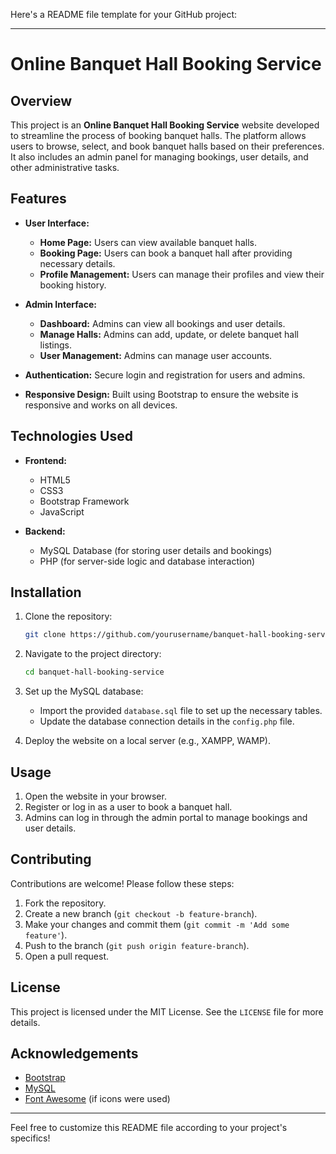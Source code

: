 Here's a README file template for your GitHub project:

---

# Online Banquet Hall Booking Service

## Overview

This project is an **Online Banquet Hall Booking Service** website developed to streamline the process of booking banquet halls. The platform allows users to browse, select, and book banquet halls based on their preferences. It also includes an admin panel for managing bookings, user details, and other administrative tasks.

## Features

- **User Interface:**
  - **Home Page:** Users can view available banquet halls.
  - **Booking Page:** Users can book a banquet hall after providing necessary details.
  - **Profile Management:** Users can manage their profiles and view their booking history.

- **Admin Interface:**
  - **Dashboard:** Admins can view all bookings and user details.
  - **Manage Halls:** Admins can add, update, or delete banquet hall listings.
  - **User Management:** Admins can manage user accounts.

- **Authentication:** Secure login and registration for users and admins.
  
- **Responsive Design:** Built using Bootstrap to ensure the website is responsive and works on all devices.

## Technologies Used

- **Frontend:**
  - HTML5
  - CSS3
  - Bootstrap Framework
  - JavaScript
  
- **Backend:**
  - MySQL Database (for storing user details and bookings)
  - PHP (for server-side logic and database interaction)

## Installation

1. Clone the repository:
   ```bash
   git clone https://github.com/yourusername/banquet-hall-booking-service.git
   ```
2. Navigate to the project directory:
   ```bash
   cd banquet-hall-booking-service
   ```
3. Set up the MySQL database:
   - Import the provided `database.sql` file to set up the necessary tables.
   - Update the database connection details in the `config.php` file.

4. Deploy the website on a local server (e.g., XAMPP, WAMP).

## Usage

1. Open the website in your browser.
2. Register or log in as a user to book a banquet hall.
3. Admins can log in through the admin portal to manage bookings and user details.

## Contributing

Contributions are welcome! Please follow these steps:

1. Fork the repository.
2. Create a new branch (`git checkout -b feature-branch`).
3. Make your changes and commit them (`git commit -m 'Add some feature'`).
4. Push to the branch (`git push origin feature-branch`).
5. Open a pull request.

## License

This project is licensed under the MIT License. See the `LICENSE` file for more details.

## Acknowledgements

- [Bootstrap](https://getbootstrap.com/)
- [MySQL](https://www.mysql.com/)
- [Font Awesome](https://fontawesome.com/) (if icons were used)

---

Feel free to customize this README file according to your project's specifics!

